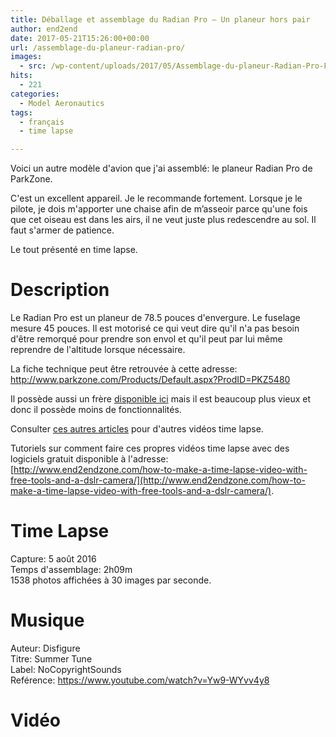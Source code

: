 ```yaml
---
title: Déballage et assemblage du Radian Pro – Un planeur hors pair
author: end2end
date: 2017-05-21T15:26:00+00:00
url: /assemblage-du-planeur-radian-pro/
images:
  - src: /wp-content/uploads/2017/05/Assemblage-du-planeur-Radian-Pro-Featured-image.jpg
hits:
  - 221
categories:
  - Model Aeronautics
tags:
  - français
  - time lapse

---
```

Voici un autre modèle d'avion que j'ai assemblé: le planeur Radian Pro de ParkZone.

C'est un excellent appareil. Je le recommande fortement. Lorsque je le pilote, je dois m'apporter une chaise afin de m’asseoir parce qu'une fois que cet oiseau est dans les airs, il ne veut juste plus redescendre au sol. Il faut s'armer de patience.

Le tout présenté en time lapse.


# Description

Le Radian Pro est un planeur de 78.5 pouces d'envergure. Le fuselage mesure 45 pouces. Il est motorisé ce qui veut dire qu'il n'a pas besoin d'être remorqué pour prendre son envol et qu'il peut par lui même reprendre de l'altitude lorsque nécessaire.

La fiche technique peut être retrouvée à cette adresse: <http://www.parkzone.com/Products/Default.aspx?ProdID=PKZ5480>

Il possède aussi un frère [disponible ici](http://www.parkzone.com/Products/Default.aspx?ProdID=PKZ4700) mais il est beaucoup plus vieux et donc il possède moins de fonctionnalités.

Consulter [ces autres articles](/tag/time-lapse/) pour d'autres vidéos time lapse.

Tutoriels sur comment faire ces propres vidéos time lapse avec des logiciels gratuit disponible à l'adresse:  
[http://www.end2endzone.com/how-to-make-a-time-lapse-video-with-free-tools-and-a-dslr-camera/](http://www.end2endzone.com/how-to-make-a-time-lapse-video-with-free-tools-and-a-dslr-camera/).

# Time Lapse

Capture: 5 août 2016  
Temps d'assemblage: 2h09m  
1538 photos affichées à 30 images par seconde.

# Musique

Auteur: Disfigure  
Titre: Summer Tune  
Label: NoCopyrightSounds  
Reférence: <https://www.youtube.com/watch?v=Yw9-WYvv4y8>

# Vidéo
